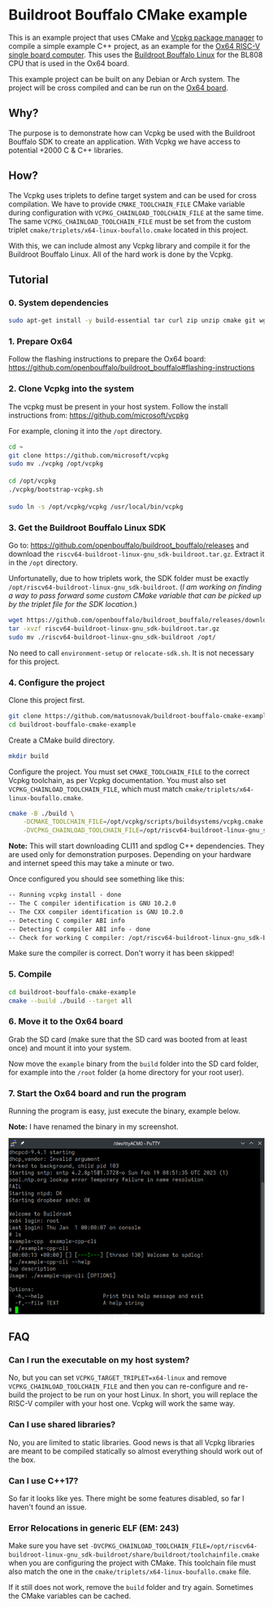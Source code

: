 # Buildroot Bouffalo CMake example

This is an example project that uses CMake and [Vcpkg package manager](https://github.com/microsoft/vcpkg)
to compile a simple example C++ project, as an example for the 
[Ox64 RISC-V single board computer](https://wiki.pine64.org/wiki/Ox64).
This uses the [Buildroot Bouffalo Linux](https://github.com/openbouffalo/buildroot_bouffalo)
for the BL808 CPU that is used in the Ox64 board.

This example project can be built on any Debian or Arch system.
The project will be cross compiled and can be run on the 
[Ox64 board](https://wiki.pine64.org/wiki/Ox64).

## Why?

The purpose is to demonstrate how can Vcpkg be used with the Buildroot Bouffalo SDK
to create an application. With Vcpkg we have access to potential +2000 C & C++ libraries.

## How?

The Vcpkg uses triplets to define target system and can be used for cross compilation.
We have to provide `CMAKE_TOOLCHAIN_FILE` CMake variable during configuration with
`VCPKG_CHAINLOAD_TOOLCHAIN_FILE` at the same time. The same `VCPKG_CHAINLOAD_TOOLCHAIN_FILE`
must be set from the custom triplet `cmake/triplets/x64-linux-boufallo.cmake` located
in this project.

With this, we can include almost any Vcpkg library and compile it for the Buildroot Bouffalo Linux.
All of the hard work is done by the Vcpkg.

## Tutorial


### 0. System dependencies

```bash
sudo apt-get install -y build-essential tar curl zip unzip cmake git wget
```

### 1. Prepare Ox64

Follow the flashing instructions to prepare the Ox64 board:
<https://github.com/openbouffalo/buildroot_bouffalo#flashing-instructions>

### 2. Clone Vcpkg into the system

The vcpkg must be present in your host system. Follow the install instructions from:
<https://github.com/microsoft/vcpkg>

For example, cloning it into the `/opt` directory.

```bash
cd ~
git clone https://github.com/microsoft/vcpkg
sudo mv ./vcpkg /opt/vcpkg

cd /opt/vcpkg
./vcpkg/bootstrap-vcpkg.sh

sudo ln -s /opt/vcpkg/vcpkg /usr/local/bin/vcpkg
```

### 3. Get the Buildroot Bouffalo Linux SDK

Go to: <https://github.com/openbouffalo/buildroot_bouffalo/releases> and download
the `riscv64-buildroot-linux-gnu_sdk-buildroot.tar.gz`. Extract it in the `/opt` directory.

Unfortunatelly, due to how triplets work, the SDK folder must be exactly `/opt/riscv64-buildroot-linux-gnu_sdk-buildroot`. (*I am working on finding a way
to pass forward some custom CMake variable that can be picked up by the
triplet file for the SDK location.*)


```bash
wget https://github.com/openbouffalo/buildroot_bouffalo/releases/download/v0.0.5/riscv64-buildroot-linux-gnu_sdk-buildroot.tar.gz
tar -xvzf riscv64-buildroot-linux-gnu_sdk-buildroot.tar.gz
sudo mv ./riscv64-buildroot-linux-gnu_sdk-buildroot /opt/
```

No need to call `environment-setup` or `relocate-sdk.sh`. It is not necessary for this project.

### 4. Configure the project

Clone this project first.

```bash
git clone https://github.com/matusnovak/buildroot-bouffalo-cmake-example.git
cd buildroot-bouffalo-cmake-example
```

Create a CMake build directory.

```bash
mkdir build
```

Configure the project. You must set `CMAKE_TOOLCHAIN_FILE` to the correct Vcpkg toolchain, as per Vcpkg documentation.
You must also set `VCPKG_CHAINLOAD_TOOLCHAIN_FILE`, which must match `cmake/triplets/x64-linux-boufallo.cmake`.

```bash
cmake -B ./build \
    -DCMAKE_TOOLCHAIN_FILE=/opt/vcpkg/scripts/buildsystems/vcpkg.cmake \
    -DVCPKG_CHAINLOAD_TOOLCHAIN_FILE=/opt/riscv64-buildroot-linux-gnu_sdk-buildroot/share/buildroot/toolchainfile.cmake
```

**Note:** This will start downloading CLI11 and spdlog C++ dependencies. They are used only for demonstration purposes.
Depending on your hardware and internet speed this may take a minute or two.

Once configured you should see something like this:

```txt
-- Running vcpkg install - done
-- The C compiler identification is GNU 10.2.0
-- The CXX compiler identification is GNU 10.2.0
-- Detecting C compiler ABI info
-- Detecting C compiler ABI info - done
-- Check for working C compiler: /opt/riscv64-buildroot-linux-gnu_sdk-buildroot/bin/riscv64-unknown-linux-gnu-gcc - skipped
```

Make sure the compiler is correct. Don't worry it has been skipped!

### 5. Compile

```bash
cd buildroot-bouffalo-cmake-example
cmake --build ./build --target all
```

### 6. Move it to the Ox64 board

Grab the SD card (make sure that the SD card was booted from at least once) and mount it into your system.

Now move the `example` binary from the `build` folder into the SD card folder, for example into the `/root`
folder (a home directory for your root user).

### 7. Start the Ox64 board and run the program

Running the program is easy, just execute the binary, example below.

**Note:** I have renamed the binary in my screenshot.

![screenshot.png](screenshot.png)

## FAQ

### Can I run the executable on my host system?

No, but you can set `VCPKG_TARGET_TRIPLET=x64-linux` and remove `VCPKG_CHAINLOAD_TOOLCHAIN_FILE` 
and then you can re-configure and re-build the project to be run on your host Linux.
In short, you will replace the RISC-V compiler with your host one. Vcpkg will work the same way.

### Can I use shared libraries?

No, you are limited to static libraries. Good news is that all Vcpkg libraries are meant
to be compiled statically so almost everything should work out of the box.

### Can I use C++17?

So far it looks like yes. There might be some features disabled, so far I haven't found an issue.

### Error Relocations in generic ELF (EM: 243)

Make sure you have set `-DVCPKG_CHAINLOAD_TOOLCHAIN_FILE=/opt/riscv64-buildroot-linux-gnu_sdk-buildroot/share/buildroot/toolchainfile.cmake` when you are configuring the project with CMake.
This toolchain file must also match the one in the `cmake/triplets/x64-linux-boufallo.cmake` file.

If it still does not work, remove the `build` folder and try again. Sometimes the CMake variables
can be cached.

